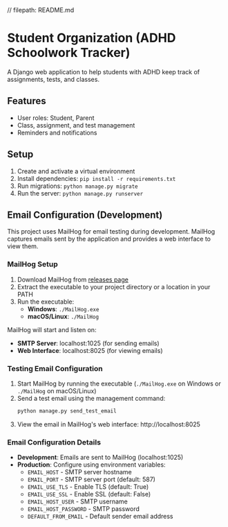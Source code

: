 // filepath: README.md
# Student Organization (ADHD Schoolwork Tracker)

A Django web application to help students with ADHD keep track of assignments, tests, and classes.  
## Features
- User roles: Student, Parent
- Class, assignment, and test management
- Reminders and notifications

## Setup
1. Create and activate a virtual environment
2. Install dependencies: `pip install -r requirements.txt`
3. Run migrations: `python manage.py migrate`
4. Run the server: `python manage.py runserver`

## Email Configuration (Development)

This project uses MailHog for email testing during development. MailHog captures emails sent by the application and provides a web interface to view them.

### MailHog Setup

1. Download MailHog from [releases page](https://github.com/mailhog/MailHog/releases)
2. Extract the executable to your project directory or a location in your PATH
3. Run the executable:
   - **Windows**: `./MailHog.exe`
   - **macOS/Linux**: `./MailHog`

MailHog will start and listen on:
- **SMTP Server**: localhost:1025 (for sending emails)
- **Web Interface**: localhost:8025 (for viewing emails)

### Testing Email Configuration

1. Start MailHog by running the executable (`./MailHog.exe` on Windows or `./MailHog` on macOS/Linux)
2. Send a test email using the management command:
   ```bash
   python manage.py send_test_email
   ```
3. View the email in MailHog's web interface: http://localhost:8025

### Email Configuration Details

- **Development**: Emails are sent to MailHog (localhost:1025)
- **Production**: Configure using environment variables:
  - `EMAIL_HOST` - SMTP server hostname
  - `EMAIL_PORT` - SMTP server port (default: 587)
  - `EMAIL_USE_TLS` - Enable TLS (default: True)
  - `EMAIL_USE_SSL` - Enable SSL (default: False)
  - `EMAIL_HOST_USER` - SMTP username
  - `EMAIL_HOST_PASSWORD` - SMTP password
  - `DEFAULT_FROM_EMAIL` - Default sender email address